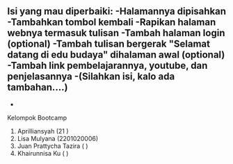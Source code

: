 Isi yang mau diperbaiki:
-Halamannya dipisahkan
-Tambahkan tombol kembali
-Rapikan halaman webnya termasuk tulisan
-Tambah halaman login (optional)
-Tambah tulisan bergerak "Selamat datang di edu budaya" dihalaman awal (optional)
-Tambah link pembelajarannya, youtube, dan penjelasannya
-(Silahkan isi, kalo ada tambahan....)
-
-

Kelompok Bootcamp
1. Aprilliansyah (21       )
2. Lisa Mulyana (2201020006)
3. Juan Prattycha Tazira (        )
4. Khairunnisa Ku (       )
